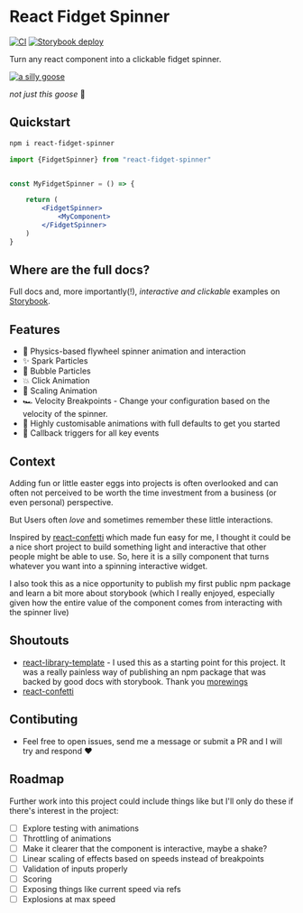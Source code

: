 # React Fidget Spinner

[![CI](https://github.com/whatsrupp/react-fidget-spinner/actions/workflows/merge-jobs.yml/badge.svg)](https://github.com/morewings/react-library-template/actions/workflows/merge-jobs.yml)
[![Storybook deploy](https://github.com/whatsrupp/react-fidget-spinner/actions/workflows/pages.yml/badge.svg)](https://github.com/whatsrupp/react-fidget-spinner/actions/workflows/pages.yml)

Turn any react component into a clickable fidget spinner.

[![a silly goose](https://i.giphy.com/media/v1.Y2lkPTc5MGI3NjExMXFtdWc1eDVxcGd6dzMzbTI2ejV5bm1nbXZqa2w2cDRlM3VnZDZzeSZlcD12MV9pbnRlcm5hbF9naWZfYnlfaWQmY3Q9Zw/p00fPNBjCUAKqogAyr/giphy.gif)](#)

*not just this goose* 🪿

## Quickstart

```bash
npm i react-fidget-spinner
```

```jsx
import {FidgetSpinner} from "react-fidget-spinner"


const MyFidgetSpinner = () => {

    return (
        <FidgetSpinner>
            <MyComponent>
        </FidgetSpinner>
    )
}
```

## Where are the full docs?

Full docs and, more importantly(!), *interactive and clickable* examples on [Storybook](https://whatsrupp.github.io/react-fidget-spinner).

## Features

- 🎡 Physics-based flywheel spinner animation and interaction
- ✨ Spark Particles
- 🫧 Bubble Particles
- 💥 Click Animation
- 🦣 Scaling Animation
- 🏎️ Velocity Breakpoints - Change your configuration based on the velocity of the spinner.
- 🎨 Highly customisable animations with full defaults to get you started
- 🔫 Callback triggers for all key events

## Context

Adding fun or little easter eggs into projects is often overlooked and can often not perceived to be worth the time investment from a business (or even personal) perspective.

But Users often _love_ and sometimes remember these little interactions.

Inspired by [react-confetti](https://www.npmjs.com/package/react-confetti) which made fun easy for me, I thought it could be a nice short project to build something light and interactive that other people might be able to use. So, here it is a silly component that turns whatever you want into a spinning interactive widget.

I also took this as a nice opportunity to publish my first public npm package and learn a bit more about storybook (which I really enjoyed, especially given how the entire value of the component comes from interacting with the spinner live)

## Shoutouts

- [react-library-template](https://github.com/morewings/react-library-template) - I used this as a starting point for this project. It was a really painless way of publishing an npm package that was backed by good docs with storybook. Thank you [morewings](https://github.com/morewings)
- [react-confetti](https://www.npmjs.com/package/react-confetti)

## Contibuting

- Feel free to open issues, send me a message or submit a PR and I will try and respond ❤️

## Roadmap

Further work into this project could include things like but I'll only do these if there's interest in the project:

- [ ] Explore testing with animations
- [ ] Throttling of animations
- [ ] Make it clearer that the component is interactive, maybe a shake?
- [ ] Linear scaling of effects based on speeds instead of breakpoints
- [ ] Validation of inputs properly
- [ ] Scoring
- [ ] Exposing things like current speed via refs
- [ ] Explosions at max speed
